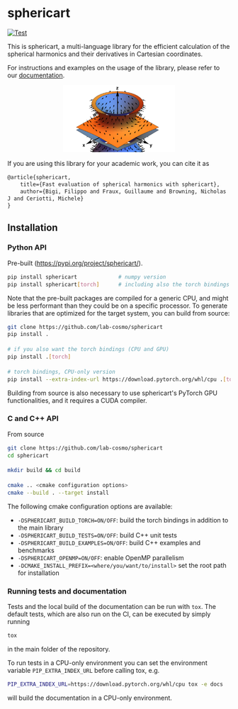 # sphericart

[![Test](https://github.com/lab-cosmo/sphericart/actions/workflows/tests.yml/badge.svg?branch=main)](https://github.com/lab-cosmo/sphericart/actions/workflows/tests.yml)

This is sphericart, a multi-language library for the efficient calculation of the
spherical harmonics and their derivatives in Cartesian coordinates.

For instructions and examples on the usage of the library, please refer to our
[documentation](https://sphericart.readthedocs.io/en/latest/).

<p align="center">
  <img src="./docs/src/_static/sphericart_3-0.png" alt="A plot of the +-1 isosurfaces of the Y^0\_3 solid harmonic, including also gradients." width="50%">
</p>

If you are using this library for your academic work, you can cite it as

```
@article{sphericart,
    title={Fast evaluation of spherical harmonics with sphericart},
    author={Bigi, Filippo and Fraux, Guillaume and Browning, Nicholas J and Ceriotti, Michele}
}
```

## Installation

### Python API

Pre-built (https://pypi.org/project/sphericart/).

```bash
pip install sphericart             # numpy version
pip install sphericart[torch]      # including also the torch bindings (CPU-only)
```

Note that the pre-built packages are compiled for a generic CPU, and might be
less performant than they could be on a specific processor. To generate
libraries that are optimized for the target system, you can build from source:

```bash
git clone https://github.com/lab-cosmo/sphericart
pip install .

# if you also want the torch bindings (CPU and GPU)
pip install .[torch]

# torch bindings, CPU-only version
pip install --extra-index-url https://download.pytorch.org/whl/cpu .[torch]
```

Building from source is also necessary to use sphericart's PyTorch GPU 
functionalities, and it requires a CUDA compiler.

### C and C++ API

From source

```bash
git clone https://github.com/lab-cosmo/sphericart
cd sphericart

mkdir build && cd build

cmake .. <cmake configuration options>
cmake --build . --target install
```

The following cmake configuration options are available:
- `-DSPHERICART_BUILD_TORCH=ON/OFF`: build the torch bindings in addition to the main library
- `-DSPHERICART_BUILD_TESTS=ON/OFF`: build C++ unit tests
- `-DSPHERICART_BUILD_EXAMPLES=ON/OFF`: build C++ examples and benchmarks
- `-DSPHERICART_OPENMP=ON/OFF`: enable OpenMP parallelism
- `-DCMAKE_INSTALL_PREFIX=<where/you/want/to/install>` set the root path for installation


### Running tests and documentation

Tests and the local build of the documentation can be run with `tox`.
The default tests, which are also run on the CI, can be executed by simply running

```bash
tox
```

in the main folder of the repository.

To run tests in a CPU-only environment you can set the environment variable
`PIP_EXTRA_INDEX_URL` before calling tox, e.g.

```bash
PIP_EXTRA_INDEX_URL=https://download.pytorch.org/whl/cpu tox -e docs
```

will build the documentation in a CPU-only environment.
